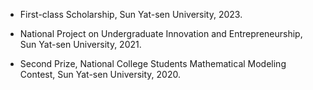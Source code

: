- First-class Scholarship, Sun Yat-sen University, 2023.  

- National Project on Undergraduate Innovation and Entrepreneurship, Sun Yat-sen University, 2021.

- Second Prize, National College Students Mathematical Modeling Contest, Sun Yat-sen University, 2020.